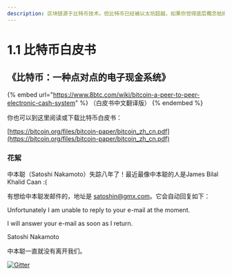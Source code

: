 ```yaml
---
description: 区块链源于比特币技术。但比特币已经被以太坊超越，如果你觉得底层概念枯燥，可以从1.7看起。
---
```


# 1.1 比特币白皮书

## 《比特币：一种点对点的电子现金系统》

{% embed url="https://www.8btc.com/wiki/bitcoin-a-peer-to-peer-electronic-cash-system" %}
（白皮书中文翻译版）
{% endembed %}

你也可以到这里阅读或下载比特币白皮书：

[https://bitcoin.org/files/bitcoin-paper/bitcoin_zh_cn.pdf](https://bitcoin.org/files/bitcoin-paper/bitcoin_zh_cn.pdf)

### 花絮

中本聪（Satoshi Nakamoto）失踪八年了！最近最像中本聪的人是James Bilal Khalid Caan :(

有想给中本聪发邮件的，地址是 satoshin@gmx.com。它会自动回复如下：

Unfortunately I am unable to reply to your e-mail at the moment.

I will answer your e-mail as soon as I return.

Satoshi Nakamoto

中本聪一直就没有离开我们。

[![Gitter](https://badges.gitter.im/naturaldao/%E5%8C%BA%E5%9D%97%E9%93%BE%E6%A6%82%E8%AE%BA.svg)](https://gitter.im/naturaldao/%E5%8C%BA%E5%9D%97%E9%93%BE%E6%A6%82%E8%AE%BA)
